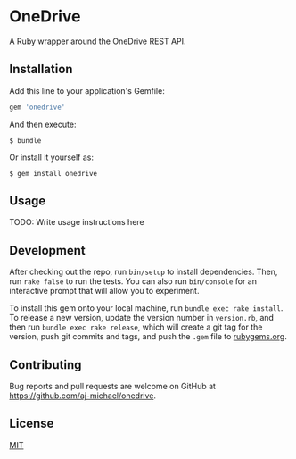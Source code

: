 # OneDrive

A Ruby wrapper around the OneDrive REST API.

## Installation

Add this line to your application's Gemfile:

```ruby
gem 'onedrive'
```

And then execute:

    $ bundle

Or install it yourself as:

    $ gem install onedrive

## Usage

TODO: Write usage instructions here

## Development

After checking out the repo, run `bin/setup` to install dependencies. Then, run `rake false` to run the tests. You can also run `bin/console` for an interactive prompt that will allow you to experiment.

To install this gem onto your local machine, run `bundle exec rake install`. To release a new version, update the version number in `version.rb`, and then run `bundle exec rake release`, which will create a git tag for the version, push git commits and tags, and push the `.gem` file to [rubygems.org](https://rubygems.org).

## Contributing

Bug reports and pull requests are welcome on GitHub at https://github.com/aj-michael/onedrive.

## License

[MIT](http://ajmichael.mit-license.org/)

